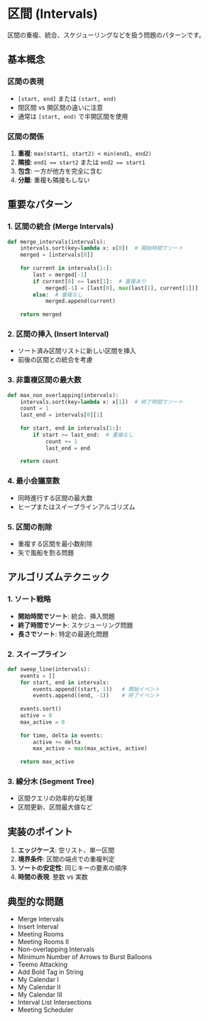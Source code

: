 # 区間 (Intervals)

区間の重複、統合、スケジューリングなどを扱う問題のパターンです。

## 基本概念

### 区間の表現

- `[start, end]` または `(start, end)`
- 閉区間 vs 開区間の違いに注意
- 通常は `[start, end)` で半開区間を使用

### 区間の関係

1. **重複**: `max(start1, start2) < min(end1, end2)`
2. **隣接**: `end1 == start2` または `end2 == start1`
3. **包含**: 一方が他方を完全に含む
4. **分離**: 重複も隣接もしない

## 重要なパターン

### 1. 区間の統合 (Merge Intervals)

```python
def merge_intervals(intervals):
    intervals.sort(key=lambda x: x[0])  # 開始時間でソート
    merged = [intervals[0]]
    
    for current in intervals[1:]:
        last = merged[-1]
        if current[0] <= last[1]:  # 重複あり
            merged[-1] = [last[0], max(last[1], current[1])]
        else:  # 重複なし
            merged.append(current)
    
    return merged
```

### 2. 区間の挿入 (Insert Interval)

- ソート済み区間リストに新しい区間を挿入
- 前後の区間との統合を考慮

### 3. 非重複区間の最大数

```python
def max_non_overlapping(intervals):
    intervals.sort(key=lambda x: x[1])  # 終了時間でソート
    count = 1
    last_end = intervals[0][1]
    
    for start, end in intervals[1:]:
        if start >= last_end:  # 重複なし
            count += 1
            last_end = end
    
    return count
```

### 4. 最小会議室数

- 同時進行する区間の最大数
- ヒープまたはスイープラインアルゴリズム

### 5. 区間の削除

- 重複する区間を最小数削除
- 矢で風船を割る問題

## アルゴリズムテクニック

### 1. ソート戦略

- **開始時間でソート**: 統合、挿入問題
- **終了時間でソート**: スケジューリング問題
- **長さでソート**: 特定の最適化問題

### 2. スイープライン

```python
def sweep_line(intervals):
    events = []
    for start, end in intervals:
        events.append((start, 1))   # 開始イベント
        events.append((end, -1))    # 終了イベント
    
    events.sort()
    active = 0
    max_active = 0
    
    for time, delta in events:
        active += delta
        max_active = max(max_active, active)
    
    return max_active
```

### 3. 線分木 (Segment Tree)

- 区間クエリの効率的な処理
- 区間更新、区間最大値など

## 実装のポイント

1. **エッジケース**: 空リスト、単一区間
2. **境界条件**: 区間の端点での重複判定
3. **ソートの安定性**: 同じキーの要素の順序
4. **時間の表現**: 整数 vs 実数

## 典型的な問題

-  Merge Intervals
-  Insert Interval
-  Meeting Rooms
-  Meeting Rooms II
-  Non-overlapping Intervals
-  Minimum Number of Arrows to Burst Balloons
-  Teemo Attacking
-  Add Bold Tag in String
-  My Calendar I
-  My Calendar II
-  My Calendar III
-  Interval List Intersections
-  Meeting Scheduler
